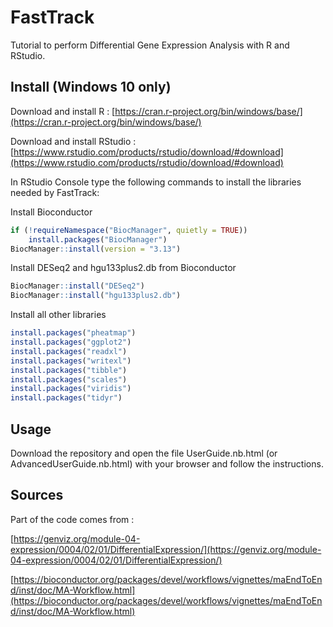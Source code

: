 # FastTrack

Tutorial to perform Differential Gene Expression Analysis with R and RStudio.

## Install (Windows 10 only)
Download and install R : [https://cran.r-project.org/bin/windows/base/](https://cran.r-project.org/bin/windows/base/)

Download and install RStudio : [https://www.rstudio.com/products/rstudio/download/#download](https://www.rstudio.com/products/rstudio/download/#download)

In RStudio Console type the following commands to install the libraries needed by FastTrack:

Install Bioconductor 
```R
if (!requireNamespace("BiocManager", quietly = TRUE))
    install.packages("BiocManager")
BiocManager::install(version = "3.13")
```

Install DESeq2 and hgu133plus2.db from Bioconductor
```R
BiocManager::install("DESeq2")
BiocManager::install("hgu133plus2.db")
```

Install all other libraries
```R
install.packages("pheatmap")
install.packages("ggplot2")
install.packages("readxl")
install.packages("writexl")
install.packages("tibble")
install.packages("scales")
install.packages("viridis")
install.packages("tidyr")
```

## Usage
Download the repository and open the file UserGuide.nb.html (or AdvancedUserGuide.nb.html) with your browser and follow the instructions.


## Sources
Part of the code comes from : 

[https://genviz.org/module-04-expression/0004/02/01/DifferentialExpression/](https://genviz.org/module-04-expression/0004/02/01/DifferentialExpression/)

[https://bioconductor.org/packages/devel/workflows/vignettes/maEndToEnd/inst/doc/MA-Workflow.html](https://bioconductor.org/packages/devel/workflows/vignettes/maEndToEnd/inst/doc/MA-Workflow.html)
